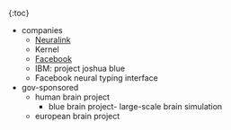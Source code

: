 
{:toc}

- companies
  - [Neuralink](https://waitbutwhy.com/2017/04/neuralink.html)
  - Kernel
  - [Facebook](https://www.sciencealert.com/facebook-is-working-on-tech-to-let-you-type-with-your-brain-and-hear-with-your-skin)
  - IBM: project joshua blue
  - Facebook neural typing interface
- gov-sponsored
  - human brain project
    - blue brain project- large-scale brain simulation
  - european brain project